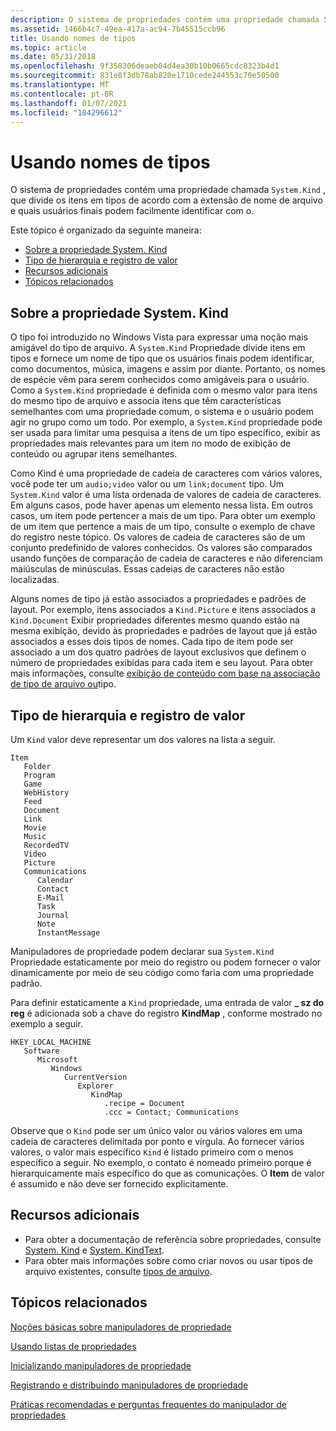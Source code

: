 ```yaml
---
description: O sistema de propriedades contém uma propriedade chamada System. Kind, que divide os itens em tipos de acordo com a extensão de nome de arquivo e quais usuários finais podem facilmente identificar com o.
ms.assetid: 1466b4c7-49ea-417a-ac94-7b45515ccb96
title: Usando nomes de tipos
ms.topic: article
ms.date: 05/31/2018
ms.openlocfilehash: 9f358306deaeb04d4ea30b10b0665cdc8323b4d1
ms.sourcegitcommit: 831e8f3db78ab820e1710cede244553c70e50500
ms.translationtype: MT
ms.contentlocale: pt-BR
ms.lasthandoff: 01/07/2021
ms.locfileid: "104296612"
---
```

# <a name="using-kind-names"></a>Usando nomes de tipos

O sistema de propriedades contém uma propriedade chamada `System.Kind` , que divide os itens em tipos de acordo com a extensão de nome de arquivo e quais usuários finais podem facilmente identificar com o.

Este tópico é organizado da seguinte maneira:

-   [Sobre a propriedade System. Kind](#about-the-systemkind-property)
-   [Tipo de hierarquia e registro de valor](#kind-value-hierarchy-and-registration)
-   [Recursos adicionais](#additional-resources)
-   [Tópicos relacionados](#related-topics)

## <a name="about-the-systemkind-property"></a>Sobre a propriedade System. Kind

O tipo foi introduzido no Windows Vista para expressar uma noção mais amigável do tipo de arquivo. A `System.Kind` Propriedade divide itens em tipos e fornece um nome de tipo que os usuários finais podem identificar, como documentos, música, imagens e assim por diante. Portanto, os nomes de espécie vêm para serem conhecidos como amigáveis para o usuário. Como a `System.Kind` propriedade é definida com o mesmo valor para itens do mesmo tipo de arquivo e associa itens que têm características semelhantes com uma propriedade comum, o sistema e o usuário podem agir no grupo como um todo. Por exemplo, a `System.Kind` propriedade pode ser usada para limitar uma pesquisa a itens de um tipo específico, exibir as propriedades mais relevantes para um item no modo de exibição de conteúdo ou agrupar itens semelhantes.

Como Kind é uma propriedade de cadeia de caracteres com vários valores, você pode ter um `audio;video` valor ou um `link;document` tipo. Um `System.Kind` valor é uma lista ordenada de valores de cadeia de caracteres. Em alguns casos, pode haver apenas um elemento nessa lista. Em outros casos, um item pode pertencer a mais de um tipo. Para obter um exemplo de um item que pertence a mais de um tipo, consulte o exemplo de chave do registro neste tópico. Os valores de cadeia de caracteres são de um conjunto predefinido de valores conhecidos. Os valores são comparados usando funções de comparação de cadeia de caracteres e não diferenciam maiúsculas de minúsculas. Essas cadeias de caracteres não estão localizadas.

Alguns nomes de tipo já estão associados a propriedades e padrões de layout. Por exemplo, itens associados a `Kind.Picture` e itens associados a `Kind.Document` Exibir propriedades diferentes mesmo quando estão na mesma exibição, devido às propriedades e padrões de layout que já estão associados a esses dois tipos de nomes. Cada tipo de item pode ser associado a um dos quatro padrões de layout exclusivos que definem o número de propriedades exibidas para cada item e seu layout. Para obter mais informações, consulte [exibição de conteúdo com base na associação de tipo de arquivo ou](/previous-versions/windows/desktop/legacy/ee330739(v=vs.85))tipo.

## <a name="kind-value-hierarchy-and-registration"></a>Tipo de hierarquia e registro de valor

Um `Kind` valor deve representar um dos valores na lista a seguir.

```
Item
   Folder
   Program
   Game
   WebHistory
   Feed
   Document
   Link
   Movie
   Music
   RecordedTV
   Video
   Picture
   Communications
      Calendar
      Contact
      E-Mail
      Task
      Journal
      Note
      InstantMessage
```

Manipuladores de propriedade podem declarar sua `System.Kind` Propriedade estaticamente por meio do registro ou podem fornecer o valor dinamicamente por meio de seu código como faria com uma propriedade padrão.

Para definir estaticamente a `Kind` propriedade, uma entrada de valor **\_ sz do reg** é adicionada sob a chave do registro **KindMap** , conforme mostrado no exemplo a seguir.

```
HKEY_LOCAL_MACHINE
   Software
      Microsoft
         Windows
            CurrentVersion
               Explorer
                  KindMap
                     .recipe = Document
                     .ccc = Contact; Communications
```

Observe que o `Kind` pode ser um único valor ou vários valores em uma cadeia de caracteres delimitada por ponto e vírgula. Ao fornecer vários valores, o valor mais específico `Kind` é listado primeiro com o menos específico a seguir. No exemplo, o contato é nomeado primeiro porque é hierarquicamente mais específico do que as comunicações. O **Item** de valor é assumido e não deve ser fornecido explicitamente.

## <a name="additional-resources"></a>Recursos adicionais

-   Para obter a documentação de referência sobre propriedades, consulte [System. Kind](./props-system-kind.md) e [System. KindText](./props-system-kindtext.md).
-   Para obter mais informações sobre como criar novos ou usar tipos de arquivo existentes, consulte [tipos de arquivo](../shell/fa-file-types.md).

## <a name="related-topics"></a>Tópicos relacionados

<dl> <dt>

[Noções básicas sobre manipuladores de propriedade](./building-property-handlers-properties.md)
</dt> <dt>

[Usando listas de propriedades](./building-property-handlers-property-lists.md)
</dt> <dt>

[Inicializando manipuladores de propriedade](./building-property-handlers-property-handlers.md)
</dt> <dt>

[Registrando e distribuindo manipuladores de propriedade](./prophand-reg-dist.md)
</dt> <dt>

[Práticas recomendadas e perguntas frequentes do manipulador de propriedades](./prophand-bestprac-faq.md)
</dt> </dl>

 

 
